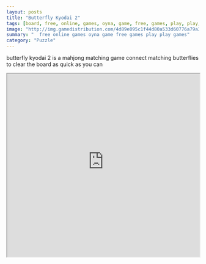 ```yaml
---
layout: posts
title: "Butterfly Kyodai 2"
tags: [board, free, online, games, oyna, game, free, games, play, play, games]
image: "http://img.gamedistribution.com/4d89e095c1f44d80a533d60776a79a3e.jpg"
summary: "  free online games oyna game free games play play games"
category: "Puzzle"
---
```


butterfly kyodai 2 is a mahjong matching game connect matching butterflies to clear the board as quick as you can

<iframe width="100%" height="480px;" src="http://html5.gamedistribution.com/4d89e095c1f44d80a533d60776a79a3e/"></iframe>